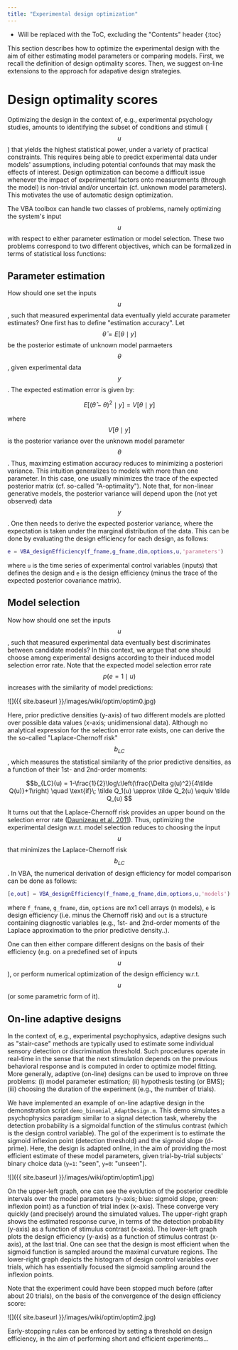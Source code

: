 ```yaml
---
title: "Experimental design optimization"
---
```

* Will be replaced with the ToC, excluding the "Contents" header
{:toc}

This section describes how to optimize the experimental design with the aim of either estimating model parameters or comparing models. First, we recall the definition of design optimality scores. Then, we suggest on-line extensions to the approach for adapative design strategies.

# Design optimality scores

Optimizing the design in the context of, e.g., experimental psychology studies, amounts to identifying the subset of conditions and stimuli ($$u$$) that yields the highest statistical power, under a variety of practical constraints. This requires being able to predict experimental data under models' assumptions, including potential confounds that may mask the effects of interest. Design optimization can become a difficult issue whenever the impact of experimental factors onto measurements (through the model) is non-trivial and/or uncertain (cf. unknown model parameters). This motivates the use of automatic design optimization.

The VBA toolbox can handle two classes of problems, namely optimizing the system's input $$u$$ with respect to either parameter estimation or model selection. These two problems correspond to two different objectives, which can be formalized in terms of statistical loss functions:

## Parameter estimation

How should one set the inputs $$u$$, such that measured experimental data eventually yield accurate parameter estimates? One first has to define "estimation accuracy". Let $$\hat{\theta} = E \big[ \theta\mid y \big]$$ be the posterior estimate of unknown model parmaeters $$\theta$$, given experimental data $$y$$. The expected estimation error is given by:

$$ E \big[( \hat{\theta} -\theta)^2 \mid y \big] = V \big[ \theta\mid y \big]$$

where $$V \big[ \theta\mid y \big]$$ is the posterior variance over the unknown model parameter $$\theta$$. Thus, maximzing estimation accuracy reduces to minimizing a posteriori variance. This intuition generalizes to models with more than one parameter. In this case, one usually minimizes the trace of the expected posterior matrix (cf. so-called "A-optimality"). Note that, for non-linear generative models, the posterior variance will depend upon the (not yet observed) data $$y$$. One then needs to derive the expected posterior variance, where the expectation is taken under the marginal distribution of the data. This can be done by evaluating the design efficiency for each design, as follows:

```matlab
e = VBA_designEfficiency(f_fname,g_fname,dim,options,u,'parameters')
```
where `u` is the time series of experimental control variables (inputs) that defines the design and `e` is the design efficiency (minus the trace of the expected posterior covariance matrix).

## Model selection

Now how should one set the inputs $$u$$, such that measured experimental data eventually best discriminates between candidate models? In this context, we argue that one should choose among experimental designs according to their induced model selection error rate. Note that the expected model selection error rate $$p\big(e=1 \mid u \big)$$ increases with the similarity of model predictions: 

![]({{ site.baseurl }}/images/wiki/optim/optim0.jpg)

Here, prior predictive densities (y-axis) of two different models are plotted over possible data values (x-axis; unidimensional data). Although no analytical expression for the selection error rate exists, one can derive the the so-called "Laplace-Chernoff risk" $$b_{LC}$$, which measures the statistical similarity of the prior predictive densities, as a function of their 1st- and 2nd-order moments:

$$b_{LC}(u) = 1-\frac{1}{2}\log\:\left(\frac{\Delta g(u)^2}{4\tilde Q(u)}+1\right) \quad \text{if}\; \tilde Q_1(u) \approx \tilde Q_2(u) \equiv \tilde Q_(u) $$

It turns out that the Laplace-Chernoff risk provides an upper bound on the selection error rate ([Daunizeau et al. 2011](http://journals.plos.org/ploscompbiol/article?id=10.1371/journal.pcbi.1002280)). Thus, optimizing the experimental design w.r.t. model selection reduces to choosing the input $$u$$ that minimizes the Laplace-Chernoff risk $$b_{LC}$$. In VBA, the numerical derivation of design efficiency for model comparison can be done as follows:

```matlab
[e,out] = VBA_designEfficiency(f_fname,g_fname,dim,options,u,'models')
```
where `f_fname`, `g_fname`, `dim`, `options` are nx1 cell arrays (n models), `e` is design efficiency (i.e. minus the Chernoff risk) and `out` is a structure containing diagnostic variables (e.g., 1st- and 2nd-order moments of the Laplace approximation to the prior predictive density..).

One can then either compare different designs on the basis of their efficiency (e.g. on a predefined set of inputs $$u$$), or perform numerical optimization of the design efficiency w.r.t. $$u$$ (or some parametric form of it).


## On-line adaptive designs

In the context of, e.g., experimental psychophysics, adaptive designs such as "stair-case" methods are typically used to estimate some individual sensory detection or discrimination threshold. Such procedures operate in real-time in the sense that the next stimulation depends on the previous behavioral response and is computed in order to optimize model fitting. More generally, adaptive (on-line) designs can be used to improve on three problems: (i) model parameter estimation; (ii) hypothesis testing (or BMS); (iii) choosing the duration of the experiment (e.g., the number of trials).

We have implemented an example of on-line adaptive design in the demonstration script `demo_binomial_AdaptDesign.m`. This demo simulates a psychophysics paradigm similar to a signal detection task, whereby the detection probability is a sigmoidal function of the stimulus contrast (which is the design control variable). The gol of the experiment is to estimate the sigmoid inflexion point (detection threshold) and the sigmoid slope (d-prime). Here, the design is adapted online, in the aim of providing the most efficient estimate of these model parameters, given trial-by-trial subjects' binary choice data (`y=1`: "seen", `y=0`: "unseen").

![]({{ site.baseurl }}/images/wiki/optim/optim1.jpg)

On the upper-left graph, one can see the evolution of the posterior credible intervals over the model parameters (y-axis; blue: sigmoid slope, green: inflexion point) as a function of trial index (x-axis). These converge very quickly (and precisely) around the simulated values. The upper-right graph shows the estimated response curve, in terms of the detection probability (y-axis) as a function of stimulus contrast (x-axis). The lower-left graph plots the design efficiency (y-axis) as a function of stimulus contrast (x-axis), at the last trial. One can see that the design is most efficient when the sigmoid function is sampled around the maximal curvature regions. The lower-right graph depicts the histogram of design control variables over trials, which has essentially focused the sigmoid sampling around the inflexion points.

Note that the experiment could have been stopped much before (after about 20 trials), on the basis of the convergence of the design efficiency score:

![]({{ site.baseurl }}/images/wiki/optim/optim2.jpg)


Early-stopping rules can be enforced by setting a threshold on design efficiency, in the aim of performing short and efficient experiments...



